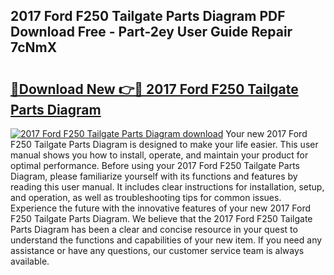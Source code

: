 ## 2017 Ford F250 Tailgate Parts Diagram PDF Download Free - Part-2ey User Guide Repair 7cNmX

# <h2><a href="http://dfpkf4c.blite.top/?on=2017+Ford+F250+Tailgate+Parts+Diagram">🔗Download New 👉🔴 2017 Ford F250 Tailgate Parts Diagram</a></h2>

[![2017 Ford F250 Tailgate Parts Diagram download](https://i.imgur.com/lujVjoI.png)](http://dfpkf4c.blite.top/?on=2017+Ford+F250+Tailgate+Parts+Diagram)
Your new 2017 Ford F250 Tailgate Parts Diagram is designed to make your life easier. This user manual shows you how to install, operate, and maintain your product for optimal performance. Before using your 2017 Ford F250 Tailgate Parts Diagram, please familiarize yourself with its functions and features by reading this user manual. It includes clear instructions for installation, setup, and operation, as well as troubleshooting tips for common issues. Experience the future with the innovative features of your new 2017 Ford F250 Tailgate Parts Diagram. We believe that the 2017 Ford F250 Tailgate Parts Diagram has been a clear and concise resource in your quest to understand the functions and capabilities of your new item. If you need any assistance or have any questions, our customer service team is always available.
